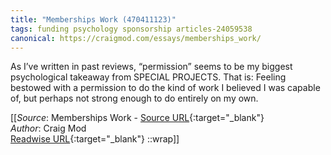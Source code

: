 ```yaml
---
title: "Memberships Work (470411123)"
tags: funding psychology sponsorship articles-24059538
canonical: https://craigmod.com/essays/memberships_work/
---
```


As I’ve written in past reviews, “permission” seems to be my biggest psychological takeaway from SPECIAL PROJECTS. That is: Feeling bestowed with a permission to do the kind of work I believed I was capable of, but perhaps not strong enough to do entirely on my own.


[[_Source_: Memberships Work - [Source URL](https://craigmod.com/essays/memberships_work/){:target="_blank"}<br>
_Author_: Craig Mod<br>
[Readwise URL](https://readwise.io/open/470411123){:target="_blank"}
::wrap]]
